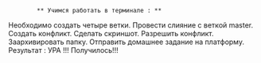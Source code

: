             ** Учимся работать в терминале : **
  Необходимо создать четыре ветки.
  Провести слияние с веткой master.
  Создать конфликт.
  Сделать скриншот.
  Разрешить конфликт.
  Заархивировать папку.
  Отправить домашнее задание на платформу.
 Результат : УРА !!! Получилось!!!